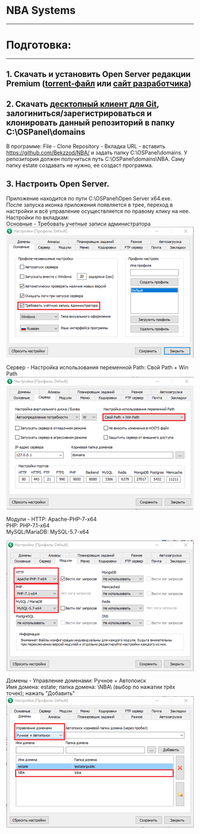 # NBA Systems
---
# Подготовка:
---
## 1. Скачать и установить Open Server редакции Premium ([torrent-файл](http://rutracker-2017.org/engine/download.php?id=2377) или [сайт разработчика](https://ospanel.io/download/))
## 2. Скачать [десктопный клиент для Git](https://desktop.github.com/), залогиниться/зарегистрироваться и клонировать данный репозиторий в папку C:\OSPanel\domains
В программе: File - Clone Repository - Вкладка URL - вставить https://github.com/Bekzzod/NBA/ и задать папку C:\OSPanel\domains. У репозитория должен получиться путь C:\OSPanel\domains\NBA. Саму папку estate создавать не нужно, ее создаст программа.
## 3. Настроить Open Server. 
Приложение находится по пути C:\OSPanel\Open Server x64.exe.  
После запуска иконка приложения появляется в трее, переход в настройки и всё управление осуществляется по правому клику на нее.  
Настройки по вкладкам:  
Основные - Требовать учетные записи администратора
![](https://github.com/Bekzzod/NBA/raw/master/readme_media/admin.png)  

Сервер - Настройка использования переменной Path: Свой Path + Win Path 
![](https://github.com/Bekzzod/NBA/raw/master/readme_media/server.png)  

Модули - HTTP: Apache-PHP-7-x64  
         PHP: PHP-7.1-x64  
         MySQL/MariaDB: MySQL-5.7-x64  
		 
![](https://github.com/Bekzzod/NBA/raw/master/readme_media/modules.png)  

Домены - Управление доменами: Ручное + Автопоиск  
         Имя домена: estate; папка домена: \NBA\ (выбор по нажатии трёх точек); нажать "Добавить" 
![](https://github.com/Bekzzod/NBA/raw/master/readme_media/domens.png)